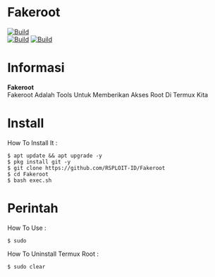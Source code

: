 # Fakeroot

[![Build](https://img.shields.io/badge/Author%20By-RSPLOIT%20ID-green?style=for-the-badge&logo=appveyor)]()<br>
[![Build](https://img.shields.io/badge/Fakeroot-1.0-brightgreen.svg?maxAge=259200)]()
[![Build](https://img.shields.io/badge/SupportInTermux-orange.svg)]()

# Informasi
**Fakeroot** <br>
Fakeroot Adalah Tools Untuk Memberikan Akses Root Di Termux Kita

# Install
How To Install It :
```
$ apt update && apt upgrade -y
$ pkg install git -y
$ git clone https://github.com/RSPLOIT-ID/Fakeroot
$ cd Fakeroot
$ bash exec.sh
```
# Perintah
How To Use :
```
$ sudo
```
How To Uninstall Termux Root :
```
$ sudo clear
```
